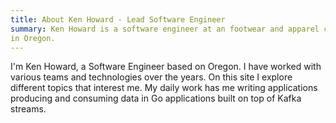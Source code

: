 ```yaml
---
title: About Ken Howard - Lead Software Engineer
summary: Ken Howard is a software engineer at an footwear and apparel company
in Oregon.
---
```

I'm Ken Howard, a Software Engineer based on Oregon. I have worked with various
teams and technologies over the years. On this site I explore different topics
that interest me. My daily work has me writing applications producing and
consuming data in Go applications built on top of Kafka streams.
